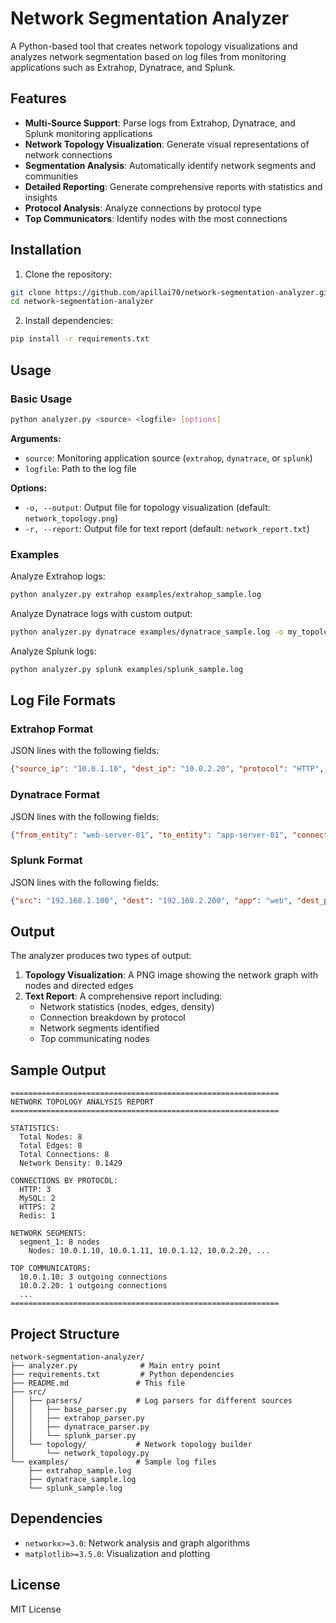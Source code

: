 # Network Segmentation Analyzer

A Python-based tool that creates network topology visualizations and analyzes network segmentation based on log files from monitoring applications such as Extrahop, Dynatrace, and Splunk.

## Features

- **Multi-Source Support**: Parse logs from Extrahop, Dynatrace, and Splunk monitoring applications
- **Network Topology Visualization**: Generate visual representations of network connections
- **Segmentation Analysis**: Automatically identify network segments and communities
- **Detailed Reporting**: Generate comprehensive reports with statistics and insights
- **Protocol Analysis**: Analyze connections by protocol type
- **Top Communicators**: Identify nodes with the most connections

## Installation

1. Clone the repository:
```bash
git clone https://github.com/apillai70/network-segmentation-analyzer.git
cd network-segmentation-analyzer
```

2. Install dependencies:
```bash
pip install -r requirements.txt
```

## Usage

### Basic Usage

```bash
python analyzer.py <source> <logfile> [options]
```

**Arguments:**
- `source`: Monitoring application source (`extrahop`, `dynatrace`, or `splunk`)
- `logfile`: Path to the log file

**Options:**
- `-o, --output`: Output file for topology visualization (default: `network_topology.png`)
- `-r, --report`: Output file for text report (default: `network_report.txt`)

### Examples

Analyze Extrahop logs:
```bash
python analyzer.py extrahop examples/extrahop_sample.log
```

Analyze Dynatrace logs with custom output:
```bash
python analyzer.py dynatrace examples/dynatrace_sample.log -o my_topology.png -r my_report.txt
```

Analyze Splunk logs:
```bash
python analyzer.py splunk examples/splunk_sample.log
```

## Log File Formats

### Extrahop Format
JSON lines with the following fields:
```json
{"source_ip": "10.0.1.10", "dest_ip": "10.0.2.20", "protocol": "HTTP", "port": "80"}
```

### Dynatrace Format
JSON lines with the following fields:
```json
{"from_entity": "web-server-01", "to_entity": "app-server-01", "connection_type": "HTTP", "port": "8080"}
```

### Splunk Format
JSON lines with the following fields:
```json
{"src": "192.168.1.100", "dest": "192.168.2.200", "app": "web", "dest_port": "443"}
```

## Output

The analyzer produces two types of output:

1. **Topology Visualization**: A PNG image showing the network graph with nodes and directed edges
2. **Text Report**: A comprehensive report including:
   - Network statistics (nodes, edges, density)
   - Connection breakdown by protocol
   - Network segments identified
   - Top communicating nodes

## Sample Output

```
============================================================
NETWORK TOPOLOGY ANALYSIS REPORT
============================================================

STATISTICS:
  Total Nodes: 8
  Total Edges: 8
  Total Connections: 8
  Network Density: 0.1429

CONNECTIONS BY PROTOCOL:
  HTTP: 3
  MySQL: 2
  HTTPS: 2
  Redis: 1

NETWORK SEGMENTS:
  segment_1: 8 nodes
    Nodes: 10.0.1.10, 10.0.1.11, 10.0.1.12, 10.0.2.20, ...

TOP COMMUNICATORS:
  10.0.1.10: 3 outgoing connections
  10.0.2.20: 1 outgoing connections
  ...
============================================================
```

## Project Structure

```
network-segmentation-analyzer/
├── analyzer.py              # Main entry point
├── requirements.txt         # Python dependencies
├── README.md               # This file
├── src/
│   ├── parsers/            # Log parsers for different sources
│   │   ├── base_parser.py
│   │   ├── extrahop_parser.py
│   │   ├── dynatrace_parser.py
│   │   └── splunk_parser.py
│   └── topology/           # Network topology builder
│       └── network_topology.py
└── examples/               # Sample log files
    ├── extrahop_sample.log
    ├── dynatrace_sample.log
    └── splunk_sample.log
```

## Dependencies

- `networkx>=3.0`: Network analysis and graph algorithms
- `matplotlib>=3.5.0`: Visualization and plotting

## License

MIT License